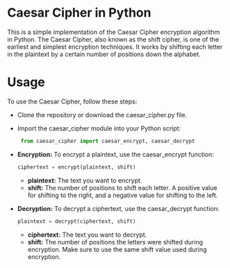 # Caesar Cipher in Python
This is a simple implementation of the Caesar Cipher encryption algorithm in Python. The Caesar Cipher, also known as the shift cipher, is one of the earliest and simplest encryption techniques. It works by shifting each letter in the plaintext by a certain number of positions down the alphabet.

# Usage
To use the Caesar Cipher, follow these steps:

- Clone the repository or download the caesar_cipher.py file.

- Import the caesar_cipher module into your Python script:
  ```python
   from caesar_cipher import caesar_encrypt, caesar_decrypt
  ```
- **Encryption:** To encrypt a plaintext, use the caesar_encrypt function:
  ```python
  ciphertext = encrypt(plaintext, shift)
  ```
  - **plaintext:** The text you want to encrypt.
  - **shift:** The number of positions to shift each letter. A positive value for shifting to the right, and a negative value for shifting to the left.

- **Decryption:** To decrypt a ciphertext, use the caesar_decrypt function:
  ```python
  plaintext = decrypt(ciphertext, shift)
  ```
  - **ciphertext:** The text you want to decrypt.
  - **shift:** The number of positions the letters were shifted during encryption. Make sure to use the same shift value used during encryption.
